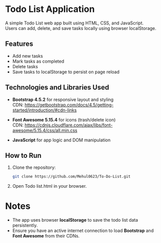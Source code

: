 # Todo List Application

A simple Todo List web app built using HTML, CSS, and JavaScript.  
Users can add, delete, and save tasks locally using browser localStorage.

## Features
- Add new tasks
- Mark tasks as completed
- Delete tasks
- Save tasks to localStorage to persist on page reload

## Technologies and Libraries Used

- **Bootstrap 4.5.2** for responsive layout and styling  
  CDN: https://getbootstrap.com/docs/4.5/getting-started/introduction/#cdn-links

- **Font Awesome 5.15.4** for icons (trash/delete icon)  
  CDN: https://cdnjs.cloudflare.com/ajax/libs/font-awesome/5.15.4/css/all.min.css

- **JavaScript** for app logic and DOM manipulation

## How to Run

1. Clone the repository:
   ```bash
   git clone https://github.com/Mehul0623/To-Do-List.git
   
2. Open Todo list.html in your browser.

# Notes

- The app uses browser **localStorage** to save the todo list data persistently.
- Ensure you have an active internet connection to load **Bootstrap** and **Font Awesome** from their CDNs.
